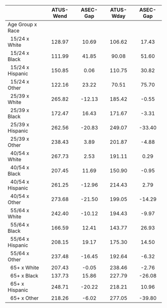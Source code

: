 
|                      |    ATUS-Wend |     ASEC-Gap |    ATUS-Wday |     ASEC-Gap |
| -------------------- | :----------: | :----------: | :----------: | :----------: |
| Age Group x Race     |              |              |              |              |
| &nbsp;&nbsp;15/24 x White |       128.97 |        10.69 |       106.62 |        17.43 |
| &nbsp;&nbsp;15/24 x Black |       111.99 |        41.85 |        90.08 |        51.60 |
| &nbsp;&nbsp;15/24 x Hispanic |       150.85 |         0.06 |       110.75 |        30.82 |
| &nbsp;&nbsp;15/24 x Other |       122.16 |        23.22 |        70.51 |        75.70 |
| &nbsp;&nbsp;25/39 x White |       265.82 |       -12.13 |       185.42 |        -0.55 |
| &nbsp;&nbsp;25/39 x Black |       172.47 |        16.43 |       171.67 |        -3.31 |
| &nbsp;&nbsp;25/39 x Hispanic |       262.56 |       -20.83 |       249.07 |       -33.40 |
| &nbsp;&nbsp;25/39 x Other |       238.43 |         3.89 |       201.87 |        -4.88 |
| &nbsp;&nbsp;40/54 x White |       267.73 |         2.53 |       191.11 |         0.29 |
| &nbsp;&nbsp;40/54 x Black |       207.45 |        11.69 |       150.90 |        -0.95 |
| &nbsp;&nbsp;40/54 x Hispanic |       261.25 |       -12.96 |       214.43 |         2.79 |
| &nbsp;&nbsp;40/54 x Other |       273.68 |       -21.50 |       199.05 |       -14.29 |
| &nbsp;&nbsp;55/64 x White |       242.40 |       -10.12 |       194.43 |        -9.97 |
| &nbsp;&nbsp;55/64 x Black |       166.59 |        12.41 |       143.77 |        26.93 |
| &nbsp;&nbsp;55/64 x Hispanic |       208.15 |        19.17 |       175.30 |        14.50 |
| &nbsp;&nbsp;55/64 x Other |       237.48 |       -16.45 |       192.64 |        -6.32 |
| &nbsp;&nbsp;65+ x White |       207.43 |        -0.05 |       238.46 |        -2.76 |
| &nbsp;&nbsp;65+ x Black |       137.73 |        15.86 |       227.79 |       -26.08 |
| &nbsp;&nbsp;65+ x Hispanic |       248.71 |       -20.22 |       218.21 |        10.96 |
| &nbsp;&nbsp;65+ x Other |       218.26 |        -6.02 |       277.05 |       -39.80 |

